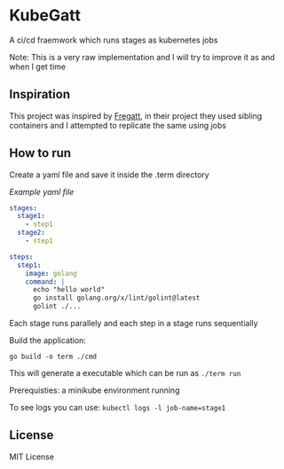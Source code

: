 # KubeGatt

A ci/cd fraemwork which runs stages as kubernetes jobs

Note: This is a very raw implementation and I will try to improve it as and when I get time

## Inspiration

This project was inspired by [Fregatt](https://medium.com/pipedrive-engineering/how-did-we-built-our-own-ci-cd-framework-from-scratch-part-ii-d42557aa2641), in their project they used sibling containers and I attempted to replicate the same using jobs

## How to run

Create a yaml file and save it inside the .term directory

*Example yaml file*
```yaml
stages:
  stage1:
    - step1
  stage2:
    - step1

steps:
  step1:
    image: golang 
    command: |
      echo "hello world"
      go install golang.org/x/lint/golint@latest
      golint ./...

```

Each stage runs parallely and each step in a stage runs sequentially

Build the application:

`go build -o term ./cmd`

This will generate a executable which can be run as `./term run`

Prerequisties: a minikube environment running

To see logs you can use: `kubectl logs -l job-name=stage1`


## License

MIT License




